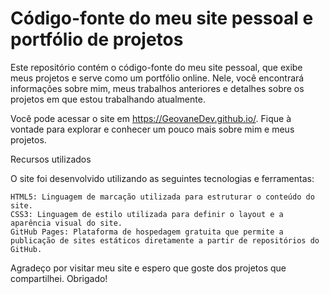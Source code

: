 # Código-fonte do meu site pessoal e portfólio de projetos

Este repositório contém o código-fonte do meu site pessoal, que exibe meus projetos e serve como um portfólio online. Nele, você encontrará informações sobre mim, meus trabalhos anteriores e detalhes sobre os projetos em que estou trabalhando atualmente.

Você pode acessar o site em https://GeovaneDev.github.io/. Fique à vontade para explorar e conhecer um pouco mais sobre mim e meus projetos.

Recursos utilizados

O site foi desenvolvido utilizando as seguintes tecnologias e ferramentas:

    HTML5: Linguagem de marcação utilizada para estruturar o conteúdo do site.
    CSS3: Linguagem de estilo utilizada para definir o layout e a aparência visual do site.
    GitHub Pages: Plataforma de hospedagem gratuita que permite a publicação de sites estáticos diretamente a partir de repositórios do GitHub.

Agradeço por visitar meu site e espero que goste dos projetos que compartilhei. Obrigado!
